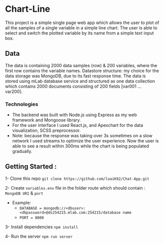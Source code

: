 # Chart-Line

This project is a simple single page web app which allows the user to plot of all the samples of a single variable in a simple line chart.
The user is able to select and switch the plotted variable by its name from a simple text input box.

## Data

The data is containing 2000 data samples (row) & 200 variables, where the first row contains the variable names.
Datastore structure: my choice for the data storage was MongoDB, due to its fast response time.
The data is stored using mLab database service and structured as one data collection which contains 2000 documents consisting of 200 fields [var001 ... var200].

### Technologies

- The backend was built with Node.js using Express as my web framework and Mongoose library.
- For the user interface I used React.js, and Apexchart for the data visualization, SCSS preprocessor.
- Note: because the response was taking over 3s sometimes on a slow network I used streams to optimize the user experience. Now the user is able to see a result within 300ms while the chart is being populated gradually.

## Getting Started :

1- Clone this repo `git clone https://github.com/loaiK92/Chat-App.git`

2- Create `variables.env` file in the folder route which should contain : `MongoDB URI` & `port`

- Example:
  - `DATABASE = mongodb://<dbuser>:<dbpassword>@ds254215.mlab.com:254215/database name`
  - `PORT = 8000`

3- Install dependencies `npm install`

4- Run the server `npm run server`
